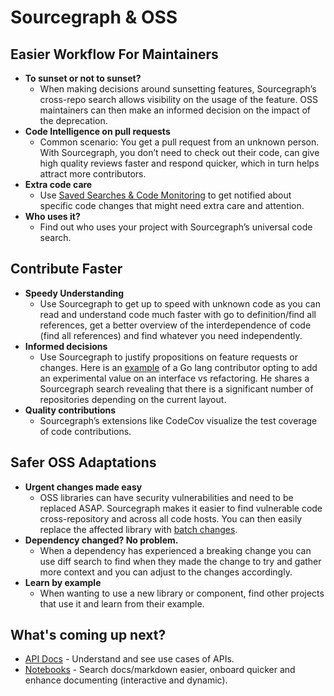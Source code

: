 
# Sourcegraph & OSS

## Easier Workflow For Maintainers

- **To sunset or not to sunset?** 
  - When making decisions around sunsetting features, Sourcegraph’s cross-repo search allows visibility on the usage of the feature. OSS maintainers can then make an informed decision on the impact of the deprecation.
- **Code Intelligence on pull requests** 
  - Common scenario: You get a pull request from an unknown person. With Sourcegraph, you don’t need to check out their code, can give high quality reviews faster and respond quicker, which in turn helps attract more contributors.
- **Extra code care**
  - Use [Saved Searches & Code Monitoring](https://docs.sourcegraph.com/code_search/how-to/saved_searches) to get notified about specific code changes that might need extra care and attention.
- **Who uses it?**
  - Find out who uses your project with Sourcegraph’s universal code search.

## Contribute Faster

- **Speedy Understanding** 
  - Use Sourcegraph to get up to speed with unknown code as you can read and understand code much faster with go to definition/find all references, get a better overview of the interdependence of code (find all references) and find whatever you need independently.
- **Informed decisions** 
  - Use Sourcegraph to justify propositions on feature requests or changes. Here is an [example](https://github.com/golang/go/issues/45494) of a Go lang contributor opting to add an experimental value on an interface vs refactoring. He shares a Sourcegraph search revealing that there is a significant number of repositories depending on the current layout.
- **Quality contributions**
  - Sourcegraph’s extensions like CodeCov visualize the test coverage of code contributions.


## Safer OSS Adaptations

- **Urgent changes made easy** 
  - OSS libraries can have security vulnerabilities and need to be replaced ASAP. Sourcegraph makes it easier to find vulnerable code cross-repository and across all code hosts. You can then easily replace the affected library with [batch changes](https://about.sourcegraph.com/batch-changes/).
- **Dependency changed? No problem.** 
  - When a dependency has experienced a breaking change you can use diff search to find when they made the change to try and gather more context and you can adjust to the changes accordingly.
- **Learn by example**
  - When wanting to use a new library or component, find other projects that use it and learn from their example.
  
 
## What's coming up next?

- [API Docs](https://about.sourcegraph.com/blog/api-documentation-for-all-your-code/) - Understand and see use cases of APIs. 
- [Notebooks](https://sourcegraph.com/github.com/novoselrok/sourcegraph-notebooks/-/blob/test-notebook.snb.md) - Search docs/markdown easier, onboard quicker and enhance documenting (interactive and dynamic).
